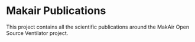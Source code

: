 # Makair Publications

This project contains all the scientific publications around the MakAir Open Source Ventilator project.
